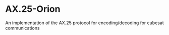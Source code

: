 # AX.25-Orion
 An implementation of the AX.25 protocol for encoding/decoding for cubesat communications
